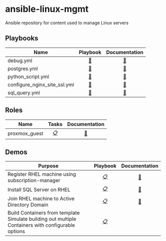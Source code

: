 # ansible-linux-mgmt

Ansible repository for content used to manage Linux servers

## Playbooks

| Name | Playbook | Documentation |
| --- | :---: | :---: |
| debug.yml | [📕](./playbooks/debug.yml) | [📝](./playbooks/docs/debug.md) |
| postgres.yml | [📕](./playbooks/postgres.yml) | [📝](./playbooks/docs/postgres.md) |
| python_script.yml | [📕](./playbooks/python_script.yml) | [📝](./playbooks/docs/python_script.md) |
| configure_nginx_site_ssl.yml | [📕](./playbooks/configure_nginx_site_ssl.yml) | [📝](./playbooks/docs/configure_nginx_site_ssl.md) |
| sql_query.yml | [📕](./playbooks/sql_query.yml) | [📝](./playbooks/docs/sql_query.md) |

## Roles

| Name | Tasks | Documentation |
| --- | :---: | :---: |
| proxmox_guest | [📋](./roles/proxmox_guest/tasks/main.yml) | [📝](./roles/proxmox_guest/README.md) |

## Demos

| Purpose | Playbook | Documentation |
| --- | :---: | :---: |
| Register RHEL machine using subscription-manager | [📋](./demos/rhsm.yml) | [📝](./demos/docs/rhsm.md) |
| Install SQL Server on RHEL | [📋](./demos/sqlserver-rhel.yml) | [📝](./demos/docs/sqlserver-rhel.md) |
| Join RHEL machine to Active Directory Domain | [📋](./demos/join_ad_domain.yml) | [📝](./demos/docs/join-ad-domain.md) |
| Build Containers from template<br>Simulate building out multiple Containers with configurable options | [📋](./demos/proxmox_container_build.yml) | |